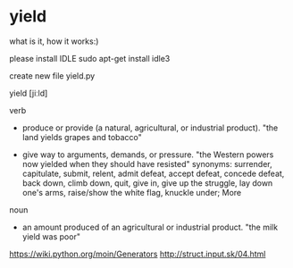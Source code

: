 # yield
what is it, how it works:)

please install IDLE 
sudo apt-get install idle3

create new file yield.py


yield
[jiːld]

verb

  - produce or provide (a natural, agricultural, or industrial product).
   "the land yields grapes and tobacco"
  
  - give way to arguments, demands, or pressure.
   "the Western powers now yielded when they should have resisted"
   synonyms:	surrender, capitulate, submit, relent, admit defeat, accept defeat, concede defeat, back down, climb down, quit,    give in, give up the struggle, lay down one's arms, raise/show the white flag, knuckle under; More 

noun

  - an amount produced of an agricultural or industrial product.
   "the milk yield was poor"



https://wiki.python.org/moin/Generators
http://struct.input.sk/04.html
